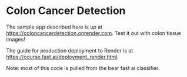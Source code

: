 # Colon Cancer Detection

The sample app described here is up at https://coloncancerdetection.onrender.com. Test it out with colon tissue images!

The guide for production deployment to Render is at https://course.fast.ai/deployment_render.html.

Note: most of this code is pulled from the bear fast ai classifier.
